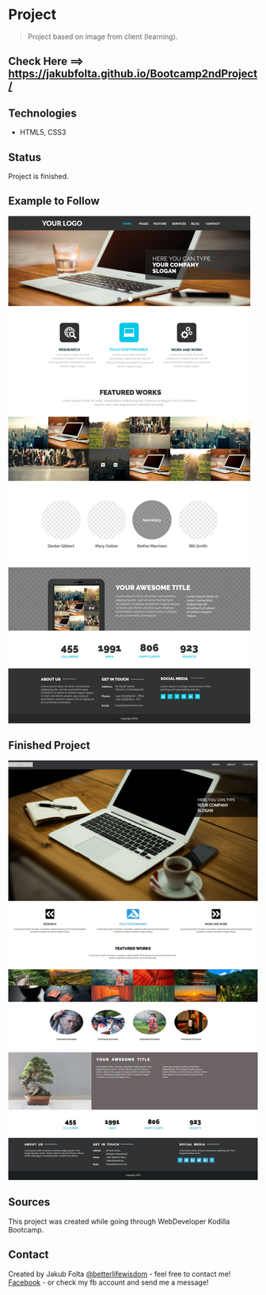 # Project
> Project based on image from client (learning).

## Check Here ==> https://jakubfolta.github.io/Bootcamp2ndProject/

## Technologies
* HTML5, CSS3

## Status
Project is finished.<br/>

## Example to Follow
![Example](./images/example.jpg)

## Finished Project
![Finished](./images/ordered_project.jpg)

## Sources
This project was created while going through WebDeveloper Kodilla Bootcamp. 

## Contact
Created by Jakub Folta [@betterlifewisdom](https://www.betterlifewisdom.com/) - feel free to contact me!<br/>
[Facebook](https://www.facebook.com/jakub.folta.58) - or check my fb account and send me a message!
